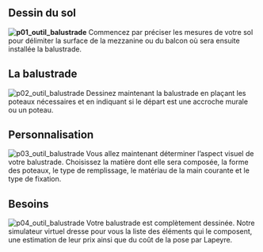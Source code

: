 ## Dessin du sol
**![p01_outil_balustrade](http://www.lapeyre.fr/img/contrib/2b5a11ff89a01bb6/d_outil_balustrade_1_dessin.png)**
Commencez par préciser les mesures de votre sol pour délimiter la surface de la mezzanine ou du balcon où sera ensuite installée la balustrade.
## La balustrade
![p02_outil_balustrade](http://www.lapeyre.fr/img/contrib/2b5a11ff89a01bc4/d_outil_balustrade_2_balustrade.jpg)
Dessinez maintenant la balustrade en plaçant les poteaux nécessaires et en indiquant si le départ est une accroche murale ou un poteau.
## Personnalisation
![p03_outil_balustrade](http://www.lapeyre.fr/img/contrib/2b5a11ff89a01bcd/d_outil_balustrade_3_personnalisation.jpg)
Vous allez maintenant déterminer l’aspect visuel de votre balustrade. Choisissez la matière dont elle sera composée, la forme des poteaux, le type de remplissage, le matériau de la main courante et le type de fixation.
## Besoins
![p04_outil_balustrade](http://www.lapeyre.fr/img/contrib/2b5a11ff89a01bdc/d_outil_balustrade_4_liste_besoin.jpg)
Votre balustrade est complètement dessinée. Notre simulateur virtuel dresse pour vous la liste des éléments qui le composent, une estimation de leur prix ainsi que du coût de la pose par Lapeyre.